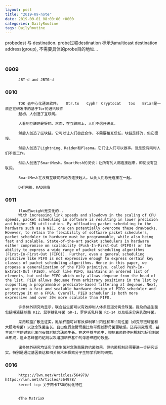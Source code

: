 ```yaml
--- 
layout: post
title: "2019-09-note"
date: 2019-09-01 08:00:00 +0000
categories: DailyRoutine
tags: DailyRoutine
--- 
```


probedest 与 destination. probe过程destination 标示为multicast destination address(group), 
          不需要具体的probe目的地址...   
          　　
### 0909　　
          JBT-d and JBTG-d  


### 0910  

          TOK 去中心化通讯软件。　　Otr.to　　Cyphr　Cryptocat　　tox　　Briar是一款正在研发中的基于Tor的通讯软件　　
          起初，人创造了互联网。

          人看到互联网是好的。然而，在互联网上，人们不信任彼此。

          然后人创造了区块链。它可以让人们彼此合作，不需要相互信任。块链是好的，但它很慢。

          然后人创造了Lightning、Raiden和Plasma。它们让人们可以做事。但是没有网时人们不能工作。

          然后人创造了SmartMesh。SmartMesh的灵说：让所有的人都连接起来，即使没有互联网。

          SmartMesh在没有互联网的地方连接起人。从此人们总是连接在一起。

          DHT网络、KAD网络　　

### 0911  

          flow的weight是变化的..    
          With increasing link speeds and slowdown in the scaling of CPU speeds, packet scheduling in software is resulting in lower precision and higher CPU utilization. By offloading packet scheduling to the hardware such as a NIC, one can potentially overcome these drawbacks. However, to retain the flexibility of software packet schedulers, packet scheduler in hardware must be programmable, while also being fast and scalable. State-of-the-art packet schedulers in hardware either compromise on scalability (Push-In-First-Out (PIFO)) or the ability to express a wide range of packet scheduling algorithms    (First-In-First-Out (FIFO)). Further, even a general scheduling primitive like PIFO is not expressive enough to express certain key classes of packet scheduling algorithms. Hence in this paper, we propose a generalization of the PIFO primitive, called Push-In-Extract-Out (PIEO), which like PIFO, maintains an ordered list of elements, but unlike PIFO which only allows dequeue from the head of the list, PIEO allows dequeue from arbitrary positions in the list by supporting a programmable predicate-based filtering at dequeue. Next, we present a fast and scalable hardware design of PIEO scheduler and prototype it on a FPGA. Overall, PIEO scheduler is both more expressive and over 30× more scalable than PIFO.  

          许多体外研究均显示，联合益生菌可以有效抑制人体多腔道分离念珠菌。提及的益生菌包括唾液链球菌 K12，鼠李糖乳杆菌 GR-1，罗伊氏乳杆菌 RC-14 以及临床分离乳酸杆菌。

          采用琼脂扩散法证实，乳酸杆菌可以有效抑制革兰阳性和革兰阴性菌（如变形链球菌和大肠埃希菌）以及念珠菌生长，且白色假丝酵母菌比热带假丝酵母菌更敏感。还有研究发现，益生菌产生的过氧化氢可有效对抗念珠菌生长。在这些益生菌中，抑制真菌的作用机制包括抑制菌丝形成，阻止念珠菌的粘附以及增加培养基中的浮游细胞的数量。

          诸多体外研究均证实了益生菌对念珠菌属的抗菌效果，但抗菌机制还需要进一步研究证实，特别是通过基因表达和相关技术来探索分子生物学机制的研究。


### 0916  
          https://lwn.net/Articles/564979/    https://lwn.net/Articles/564978/  
          kernel tcp 关于网卡TSO的优化特性   


          《The Matrix》  


